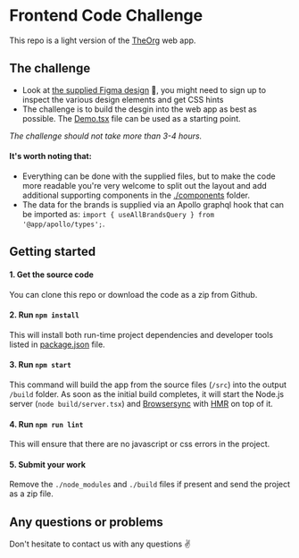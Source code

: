 # Frontend Code Challenge

This repo is a light version of the [TheOrg](https://theorg.com) web app.

## The challenge

- Look at [the supplied Figma design](https://www.figma.com/file/wiWRVlKWuY4itW89sYnhzy/Code-Challenge%3A-Splash-Page?node-id=0%3A1) 🌄, you might need to sign up to inspect the various design elements and get CSS hints
- The challenge is to build the desgin into the web app as best as possible. The [Demo.tsx](./src/routes/demo/Demo.tsx) file can be used as a starting point.

_The challenge should not take more than 3-4 hours._

#### It's worth noting that:

- Everything can be done with the supplied files, but to make the code more readable you're very welcome to split out the layout and add additional supporting components in the [./components](./src/components) folder.
- The data for the brands is supplied via an Apollo graphql hook that can be imported as: `import { useAllBrandsQuery } from '@app/apollo/types';`.

## Getting started

#### 1. Get the source code

You can clone this repo or download the code as a zip from Github.

#### 2. Run `npm install`

This will install both run-time project dependencies and developer tools listed
in [package.json](./package.json) file.

#### 3. Run `npm start`

This command will build the app from the source files (`/src`) into the output
`/build` folder. As soon as the initial build completes, it will start the
Node.js server (`node build/server.tsx`) and [Browsersync](https://browsersync.io/)
with [HMR](https://webpack.github.io/docs/hot-module-replacement) on top of it.

#### 4. Run `npm run lint`

This will ensure that there are no javascript or css errors in the project.

#### 5. Submit your work

Remove the `./node_modules` and `./build` files if present and send the project as a zip file.

## Any questions or problems

Don't hesitate to contact us with any questions ✌️
